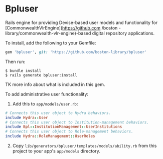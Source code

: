 # Bpluser

Rails engine for providing Devise-based user models and functionality for [CommonwealthVlrEngine](https://github.com
/boston
-library/commonwealth-vlr-engine)-based digital repository applications.

To install, add the following to your Gemfile:
```ruby
gem 'bpluser', git: 'https://github.com/boston-library/bpluser'
```
Then run:
```
$ bundle install
$ rails generate bpluser:install
```

TK more info about what is included in this gem.

To add administrative user functionality: 
1. Add this to `app/models/user.rb`:
```ruby
# Connects this user object to Hydra behaviors.
include Hydra::User
# Connects this user object to Institution-management behaviors.
include Bpl::InstitutionManagement::UserInstitutions
# Connects this user object to Role-management behaviors.
include Hydra::RoleManagement::UserRoles
```
2. Copy `lib/generators/bpluser/templates/models/ability.rb` from this project to your app's `app/models` directory.